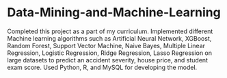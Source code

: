 # Data-Mining-and-Machine-Learning
Completed this project as a part of my curriculum. Implemented different Machine learning algorithms such as Artificial Neural Network, XGBoost, Random Forest, Support Vector Machine, Naive Bayes, Multiple Linear Regression, Logistic Regression, Ridge Regression, Lasso Regression on large datasets to predict an accident severity, house price, and student exam score. Used Python, R, and MySQL for developing the model.
